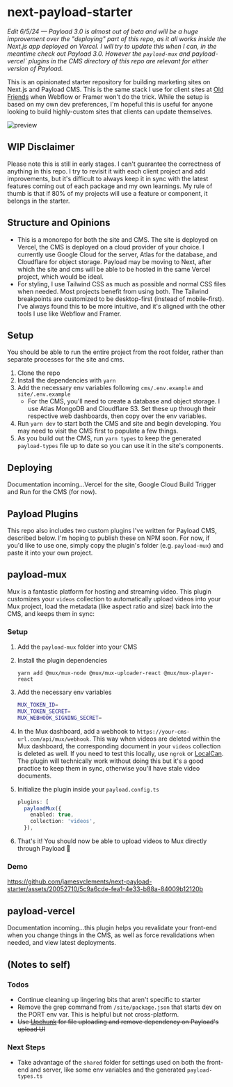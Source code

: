 # next-payload-starter
*Edit 6/5/24 — Payload 3.0 is almost out of beta and will be a huge improvement over the "deploying" part of this repo, as it all works inside the Next.js app deployed on Vercel. I will try to update this when I can, in the meantime check out Payload 3.0. However the `payload-mux` and payload-vercel` plugins in the CMS directory of this repo are relevant for either version of Payload.*

This is an opinionated starter repository for building marketing sites on Next.js and Payload CMS. This is the same stack I use for client sites at [Old Friends](https://oldfriends.studio) when Webflow or Framer won't do the trick. While the setup is based on my own dev preferences, I'm hopeful this is useful for anyone looking to build highly-custom sites that clients can update themselves.

![preview](https://github.com/jamesvclements/next-payload-starter/assets/20052710/c1e8aa7f-1ae2-46ea-8b68-d240c8607bfc)


## WIP Disclaimer

Please note this is still in early stages. I can't guarantee the correctness of anything in this repo. I try to revisit it with each client project and add improvements, but it's difficult to always keep it in sync with the latest features coming out of each package and my own learnings. My rule of thumb is that if 80% of my projects will use a feature or component, it belongs in the starter.

## Structure and Opinions

- This is a monorepo for both the site and CMS. The site is deployed on Vercel, the CMS is deployed on a cloud provider of your choice. I currently use Google Cloud for the server, Atlas for the database, and Cloudflare for object storage. Payload may be moving to Next, after which the site and cms will be able to be hosted in the same Vercel project, which would be ideal.
- For styling, I use Tailwind CSS as much as possible and normal CSS files when needed. Most projects benefit from using both. The Tailwind breakpoints are customized to be desktop-first (instead of mobile-first). I've always found this to be more intuitive, and it's aligned with the other tools I use like Webflow and Framer.

## Setup

You should be able to run the entire project from the root folder, rather than separate processes for the site and cms.

1. Clone the repo
2. Install the dependencies with `yarn`
3. Add the necessary env variables following `cms/.env.example` and `site/.env.example`
    - For the CMS, you'll need to create a database and object storage. I use Atlas MongoDB and Cloudflare S3. Set these up through their respective web dashboards, then copy over the env variables.
4. Run `yarn dev` to start both the CMS and site and begin developing. You may need to visit the CMS first to populate a few things.
5. As you build out the CMS, run `yarn types` to keep the generated `payload-types` file up to date so you can use it in the site's components.

## Deploying
Documentation incoming...Vercel for the site, Google Cloud Build Trigger and Run for the CMS (for now).

## Payload Plugins

This repo also includes two custom plugins I've written for Payload CMS, described below. I'm hoping to publish these on NPM soon. For now, if you'd like to use one, simply copy the plugin's folder (e.g. `payload-mux`) and paste it into your own project.

## payload-mux

Mux is a fantastic platform for hosting and streaming video. This plugin customizes your `videos` collection to automatically upload videos into your Mux project, load the metadata (like aspect ratio and size) back into the CMS, and keeps them in sync:

### Setup

1. Add the `payload-mux` folder into your CMS
2. Install the plugin dependencies
   ```
   yarn add @mux/mux-node @mux/mux-uploader-react @mux/mux-player-react
   ```
3. Add the necessary env variables
   ```bash
   MUX_TOKEN_ID=
   MUX_TOKEN_SECRET=
   MUX_WEBHOOK_SIGNING_SECRET=
   ```
4. In the Mux dashboard, add a webhook to `https://your-cms-url.com/api/mux/webhook`. This way when videos are deleted within the Mux dashboard, the corresponding document in your `videos` collection is deleted as well. If you need to test this locally, use `ngrok` or [LocalCan](https://www.localcan.com/). The plugin will technically work without doing this but it's a good practice to keep them in sync, otherwise you'll have stale video documents.
5. Initialize the plugin inside your `payload.config.ts`

   ```ts
   plugins: [
     payloadMux({
       enabled: true,
       collection: 'videos',
     }),
   ```
6. That's it! You should now be able to upload videos to Mux directly through Payload 🍿

### Demo
https://github.com/jamesvclements/next-payload-starter/assets/20052710/5c9a6cde-fea1-4e33-b88a-84009b12120b

## payload-vercel

Documentation incoming...this plugin helps you revalidate your front-end when you change things in the CMS, as well as force revalidations when needed, and view latest deployments.

## (Notes to self)

### Todos

- Continue cleaning up lingering bits that aren't specific to starter
- Remove the grep command from `/site/package.json` that starts dev on the PORT env var. This is helpful but not cross-platform.
- ~~Use [Upchunk](https://github.com/muxinc/upchunk) for file uploading and remove dependency on Payload's upload UI~~

### Next Steps

- Take advantage of the `shared` folder for settings used on both the front-end and server, like some env variables and the generated `payload-types.ts`
